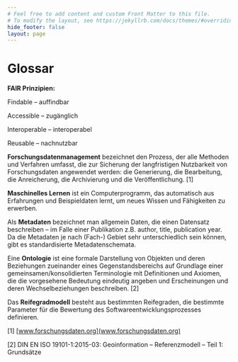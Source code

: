 ```yaml
---
# Feel free to add content and custom Front Matter to this file.
# To modify the layout, see https://jekyllrb.com/docs/themes/#overriding-theme-defaults
hide_footer: false
layout: page
---
```

# Glossar

**FAIR Prinzipien:**

Findable – auffindbar

Accessible – zugänglich

Interoperable – interoperabel

Reusable – nachnutzbar


**Forschungsdatenmanagement** bezeichnet den Prozess, der alle Methoden und Verfahren umfasst, die zur Sicherung der langfristigen Nutzbarkeit von Forschungsdaten angewendet werden: die Generierung, die Bearbeitung, die Anreicherung, die Archivierung und die Veröffentlichung. [1]


**Maschinelles Lernen** ist ein Computerprogramm, das automatisch aus Erfahrungen und Beispieldaten lernt, um neues Wissen und Fähigkeiten zu erwerben.


Als **Metadaten** bezeichnet man allgemein Daten, die einen Datensatz beschreiben – im Falle einer Publikation z.B. author, title, publication year. Da die Metadaten je nach (Fach-) Gebiet sehr unterschiedlich sein können, gibt es standardisierte Metadatenschemata.


Eine **Ontologie** ist eine formale Darstellung von Objekten und deren Beziehungen zueinander eines Gegenstandsbereichs auf Grundlage einer gemeinsamen/konsolidierten Terminologie mit Definitionen und Axiomen, die die vorgesehene Bedeutung eindeutig angeben und Erscheinungen und deren Wechselbeziehungen beschreiben. [2]


Das **Reifegradmodell** besteht aus bestimmten Reifegraden, die bestimmte Parameter für die Bewertung des Softwareentwicklungsprozesses definieren.


[1] [www.forschungsdaten.org](www.forschungsdaten.org)

[2] DIN EN ISO 19101-1:2015-03: Geoinformation – Referenzmodell – Teil 1: Grundsätze
